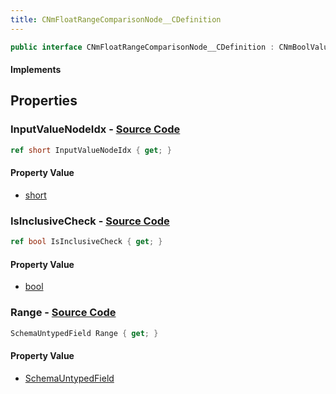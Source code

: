 ```yaml
---
title: CNmFloatRangeComparisonNode__CDefinition
---
```


```csharp
public interface CNmFloatRangeComparisonNode__CDefinition : CNmBoolValueNode__CDefinition, CNmValueNode__CDefinition, CNmGraphNode__CDefinition, ISchemaClass<CNmGraphNode__CDefinition>, ISchemaClass<CNmValueNode__CDefinition>, ISchemaClass<CNmBoolValueNode__CDefinition>, ISchemaClass<CNmFloatRangeComparisonNode__CDefinition>, ISchemaField, ISchemaClass, INativeHandle
```

#### Implements

## Properties

### **InputValueNodeIdx** - [Source Code](https://github.com/swiftly-solution/swiftlys2/blob/main/managed/src/SwiftlyS2.Generated/Schemas/Interfaces/CNmFloatRangeComparisonNode__CDefinition.cs#L19)

```csharp
ref short InputValueNodeIdx { get; }
```

#### Property Value

- [short](https://learn.microsoft.com/dotnet/api/system.int16)

### **IsInclusiveCheck** - [Source Code](https://github.com/swiftly-solution/swiftlys2/blob/main/managed/src/SwiftlyS2.Generated/Schemas/Interfaces/CNmFloatRangeComparisonNode__CDefinition.cs#L21)

```csharp
ref bool IsInclusiveCheck { get; }
```

#### Property Value

- [bool](https://learn.microsoft.com/dotnet/api/system.boolean)

### **Range** - [Source Code](https://github.com/swiftly-solution/swiftlys2/blob/main/managed/src/SwiftlyS2.Generated/Schemas/Interfaces/CNmFloatRangeComparisonNode__CDefinition.cs#L17)

```csharp
SchemaUntypedField Range { get; }
```

#### Property Value

- [SchemaUntypedField](/docs/api/shared/schemas/schemauntypedfield)

